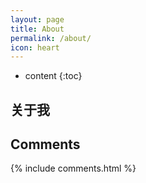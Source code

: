 ```yaml
---
layout: page
title: About
permalink: /about/
icon: heart
---
```


* content
{:toc}

## 关于我

## Comments

{% include comments.html %}
